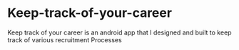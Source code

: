 # Keep-track-of-your-career
Keep track of your career is an android app that I designed and built to keep track of various recruitment Processes

